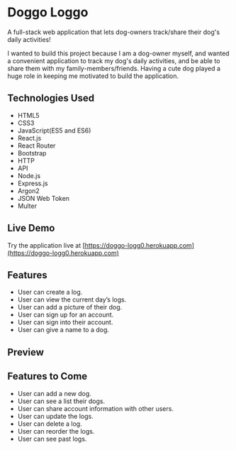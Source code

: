 # Doggo Loggo

A full-stack web application that lets dog-owners track/share their dog's daily activities!

I wanted to build this project because I am a dog-owner myself, and wanted a convenient application to track my dog's daily activities, and be able to share them with my family-members/friends. Having a cute dog played a huge role in keeping me motivated to build the application. 

## Technologies Used

- HTML5
- CSS3
- JavaScript(ES5 and ES6)
- React.js
- React Router
- Bootstrap
- HTTP
- API
- Node.js
- Express.js
- Argon2
- JSON Web Token
- Multer

## Live Demo

Try the application live at [https://doggo-logg0.herokuapp.com](https://doggo-logg0.herokuapp.com)

## Features

- User can create a log.
- User can view the current day’s logs.
- User can add a picture of their dog.
- User can sign up for an account.
- User can sign into their account.
- User can give a name to a dog.

## Preview


## Features to Come

- User can add a new dog.
- User can see a list their dogs.
-  User can share account information with other users.
- User can update the logs.
- User can delete a log.
- User can reorder the logs.
- User can see past logs.



